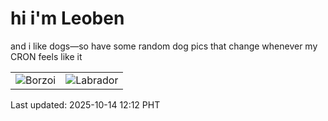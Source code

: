 # hi i'm Leoben

and i like dogs—so have some random dog pics that change whenever my CRON feels like it

|  |  |
|--------|----------|
| ![Borzoi](https://random-dog-vercel.vercel.app/api/random-borzoi?v=1760415126) | ![Labrador](https://random-dog-vercel.vercel.app/api/random-labrador?v=1760415126) |

Last updated: 2025-10-14 12:12 PHT

